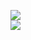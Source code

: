 [![](https://img.shields.io/badge/Made%20With-Github%20Spray-lightgrey.svg?style=for-the-badge&logo=github)](https://github.com/Annihil/github-spray#1202)  
[![](https://i.imgur.com/2DrTn0Z.gif)](https://github.com/Annihil/github-spray)